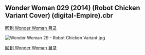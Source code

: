 ## Wonder Woman 029 (2014) (Robot Chicken Variant Cover) (digital-Empire).cbr


[回到 Wonder Woman 目录](https://github.com/alicewish/markdown/blob/master/series/Wonder-Woman.md)


![Wonder Woman 29 - Robot Chicken Variant.jpg](https://wx1.sinaimg.cn/large/6a9fdecagy1fq34l6l7noj21j72cw4qp.jpg)

[回到 Wonder Woman 目录](https://github.com/alicewish/markdown/blob/master/series/Wonder-Woman.md)

